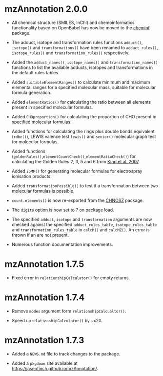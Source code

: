 # mzAnnotation 2.0.0

* All chemical structure (SMILES, InChI) and chemoinformatics functionality based on OpenBabel has now be moved to the [cheminf](https://github.com/jasenfinch/cheminf) package. 

* The adduct, isotope and transformation rules functions `adduct()`, `isotope()` and `transformations()` have been renamed to `adduct_rules()`, `isotope_rules()` and `transformation_rules()` respectively.

* Added the `adduct_names()`, `isotope_names()` and `transformation_names()` functions to list the available adducts, isotopes and transformations in the default rules tables.

* Added `suitableElementRanges()` to calculate minimum and maximum elemental ranges for a specified molecular mass, suitable for molecular formula generation.

* Added `elementRatios()` for calculating the ratio between all elements present in specified molecular formulas.

* Added `CHOproportion()` for calculating the proportion of CHO present in specified molecular formulas.

* Added functions for calculating the rings plus double bonds equivalent (`rdbe()`), LEWIS valence test `lewis()` and `senior()` molecular graph test for molecular formulas.

* Added functions (`goldenRules()`,`elementCountCheck()`,`elementRatioCheck()`) for calculating the Golden Rules 2, 3, 5 and 6 from [Kind et al. 2007](https://bmcbioinformatics.biomedcentral.com/articles/10.1186/1471-2105-8-105).

* Added `ipMF()` for generating molecular formulas for electrospray ionisation products.

* Added `transformationPossible()` to test if a transformation between two molecular formulas is possible.

* `count.elements()` is now re-exported from the [CHNOSZ](https://chnosz.net/) package.

* The `digits` option is now set to 7 on package load.

* The specified `adduct`, `isotope` and `transformation` arguments are now checked against the specified `adduct_rules_table`, `isotope_rules_table` and `transformation_rules_table` in `calcM()` and `calcMZ()`. An error is thrown if an are not present.

* Numerous function documentation improvements.

# mzAnnotation 1.7.5

* Fixed error in `relationshipCalculator()` for empty returns. 

# mzAnnotation 1.7.4

* Remove `modes` argument form `relationshipCalcualtor()`.

* Speed up`relationshipCalculator()` by ~x20.

# mzAnnotation 1.7.3

* Added a `NEWS.md` file to track changes to the package.

* Added a `pkgdown` site available at https://jasenfinch.github.io/mzAnnotation/.
